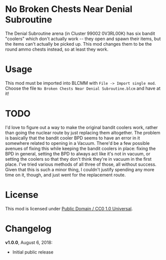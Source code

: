 No Broken Chests Near Denial Subroutine
=======================================

The Denial Subroutine arena (in Cluster 99002 0V3RL00K) has six bandit
"coolers" which don't actually work -- they open and spawn their items, but the
items can't actually be picked up.  This mod changes them to be the round ammo
chests instead, so at least they work.

Usage
=====

This mod must be imported into BLCMM with `File -> Import single mod`.
Choose the file `No Broken Chests Near Denial Subroutine.blcm` and have at it!

TODO
====

I'd love to figure out a way to make the original bandit coolers work, rather
than going the nuclear route by just replacing them altogether.  The problem
is basically that the bandit cooler BPD seems to have an error in it somewhere
related to opening in a Vacuum.  There'd be a few possible avenues of fixing
this while keeping the bandit coolers in place: fixing the BPD in general,
setting the BPD to always act like it's not in vacuum, or setting the coolers
so that they don't think they're in vacuum in the first place.  I've tried
various methods of all three of those, all without success.  Given that this is
such a minor thing, I couldn't justify spending any more time on it, though, and
just went for the replacement route.

License
=======

This mod is licensed under
[Public Domain / CC0 1.0 Universal](https://creativecommons.org/publicdomain/zero/1.0/).

Changelog
=========

**v1.0.0**, August 6, 2018:
 * Initial public release
